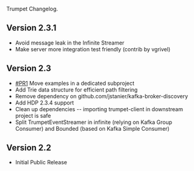 
Trumpet Changelog.

## Version 2.3.1

* Avoid message leak in the Infinite Streamer
* Make server more integration test friendly (contrib by vgrivel)

## Version 2.3

* [#PR1]() Move examples in a dedicated subproject
* Add Trie data structure for efficient path filtering
* Remove dependency on github.com/jstanier/kafka-broker-discovery
* Add HDP 2.3.4 support
* Clean up dependencies -- importing trumpet-client in downstream project is safe
* Split TrumpetEventStreamer in infinite (relying on Kafka Group Consumer) and Bounded (based on Kafka Simple Consumer)

## Version 2.2

* Initial Public Release
